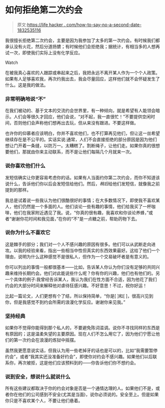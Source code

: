 # 如何拒绝第二次约会

> 原文:[https://life hacker . com/how-to-say-no-a-second-date-1832535116](https://lifehacker.com/how-to-say-no-to-a-second-date-1832535116)

我很擅长拒绝第二次约会，主要是因为我参加了太多的第一次约会。有时候我们都承认没有火花，然后分道扬镳；有时候他们会拒绝我；据统计，有相当多的人想再试一次，即使我们实际上没有化学反应。

Watch

在被我真心喜欢的人跟踪或串起来之后，我把永远不离开某人作为一个个人政策。如果有人足够喜欢我，再次约我出去，我会尽量回应，这样他们就不会怀疑发生了什么。这是我的做法。

### 非常明确地说“不”

在我们被动的、基于文本的交流约会世界里，有一种倾向，就是希望有人能领会暗示。人们会等很久才回应，他们会说，“对不起，我一直很忙！”不要提供空闲时间，否则他们会声称他们想再出去玩，但从来没有跟进。不要这样做。

也许你的仰慕者应该明白，你并不喜欢他们，也不打算再见他们，但让这一丝希望继续存在是不公平的。实话实说:通常，人们不会直接拒绝的部分原因是因为他们想让门开着一条缝，以防万一。太糟糕了。割断绳子，让他们走。如果你真的很想要他们，那就由你来主动联系，而不是让他们每隔几个月就来一次。

### 说你喜欢他们什么

发短信确实让你更容易考虑你的话。如果有人当面约你第二次约会，而你不知道该说什么，告诉他们你以后会发短信给他们。然后，*稍后*给他们发短信，就像我之前提到的那样。

我总是试着说一些我认为他们很酷很好的事情；在大多数情况下，即使我不喜欢某人，他们仍然是一个多面的人。他们谈论一些有趣的事情，他们给我买了一杯咖啡，他们在我家附近遇见了我。说，“你真的很有趣，我喜欢和你谈论养蜂，”或者“谢谢你花时间和我见面，”在你的“不”是一点糖之前，帮助药物下去。

### 说你为什么不喜欢它

这是棘手的部分；我们对一个人不感兴趣的原因有很多。他们可以从武断走向进攻。以我的经验来看，指出一些相当中性但真实的东西效果最好。这给了他们一个理由，说明为什么这种感觉不是很私人，但作为一个交易破坏者是有意义的。

你可以列出的事情一般都很基本——比如，告诉某人你认为你们没有足够的共同兴趣来维持长期约会。他们对此能说些什么呢？你有你的兴趣，他们也有他们的。另一个具体的例子:我曾经告诉某人，我认为我们在性方面不合适，因为他花了我们约会的大部分时间来解释他对虐待狂感兴趣。不好意思！不过，祝你好运！

比起一篇论文，人们更想有个了结，所以保持简单，“你是[ ]和[ ]，很高兴见到你，但是我感觉不到约会所需的浪漫化学反应。谢谢你来见我。”

### 坚持经典

如果你不觉得你能得到那个私人的，不要避免陈词滥调。说你不寻找同样的东西是有原因的；这是温柔失望的主要原因。现在人们不怎么用它了，因为他们宁愿让他们的第一次约会在浪漫的炼狱中摇摆。

虽然我更愿意说实话，但我认为用一些老掉牙的话也是可以的，比如“我需要暂停约会”，或者“我其实还没准备好约会”，即使你对约会不感兴趣。如果他们以后联系你，再次被拒，这是他们应该预料到的——你告诉他们你不想约会。

### 说到安全，想说什么就说什么

所有这些建议都取决于你的约会对象是否是一个通情达理的人。如果他们不是，或者你在他们的公司感到不安全(尤其是当面)，说你必须说的。安全至上。但是如果你只是不喜欢某个人，不要让他们悬着。
